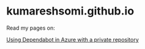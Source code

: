 # kumareshsomi.github.io

Read my pages on:

[Using Dependabot in Azure with a private repository](pages/Using-Dependabot-in-Azure-with-private-repository)